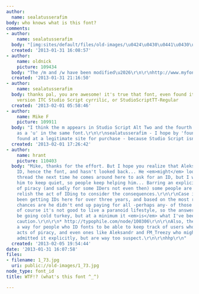 ```yaml
---
author:
  name: sealatusserafim
body: who knows what is this font?
comments:
- author:
    name: sealatusserafim
  body: "[img:sites/default/files/old-images/\u0424\u0430\u0441\u0430\u04341_4743.jpg]"
  created: '2013-01-31 16:08:57'
- author:
    name: oldnick
    picture: 109434
  body: "The /m and /w have been modified\u2026\r\n\r\nhttp://www.myfonts.com/fonts/itc/studio-script/"
  created: '2013-01-31 21:16:50'
- author:
    name: sealatusserafim
  body: thanks pal, you are awesome! it's true that font, even found it's cyrrilic
    version ITC Studio Script cyrrilic, or StudioScriptTT-Regular
  created: '2013-02-01 05:58:46'
- author:
    name: Mike F
    picture: 109911
  body: "I think the m appears in Studio Script Alt Two and the fourth letter appears
    as a 'u' in the same font.\r\n\r\nsealatusserafim - I hope by 'found, you mean
    found at a legitimate site for purchase - because Studio Script isn't a free font."
  created: '2013-02-01 17:26:42'
- author:
    name: hrant
    picture: 110403
  body: "Mike, thanks for the effort. But I hope you realize that Aleksandr got his
    ID, hence the font, and hasn't looked back... He <em>might</em> look back at this
    thread the next time he comes around here to ask for an ID, but I would expect
    him to keep quiet, so people keep helping him... Barring an explicit admission
    of piracy (and sadly for some IDers not even then) some people are too eager to
    relish the act of IDing to consider the consequences.\r\n\r\nCase in point:\r\nhttp://typophile.com/user/64412\r\nHe's
    been getting IDs here for over three years, and based on the most recent thread*
    chances are he didn't end up paying for all -perhaps any- of those fonts. But
    of course it's not good to live a paranoid lifestyle, so the answer might not
    be going cold turkey, but at a minimum it <em>is</em> what I've been saying: using
    caution.\r\n\r\n* http://typophile.com/node/100306\r\n\r\nAlso, there should be
    a way for people who ID fonts to be able to keep track of users who flaunt their
    acts of piracy, and even ones like Aleksandr and FM_Treezy who might not have
    admitted it explicitly, but are way too suspect.\r\n\r\nhhp\r\n"
  created: '2013-02-05 19:54:44'
date: '2013-01-31 16:07:58'
files:
- filename: 1_73.jpg
  uri: public://old-images/1_73.jpg
node_type: font_id
title: WTF!? (what's this font ^_^)

---
```

